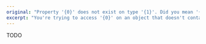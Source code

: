 ```yaml
---
original: "Property '{0}' does not exist on type '{1}'. Did you mean '{2}'?"
excerpt: "You're trying to access '{0}' on an object that doesn't contain it. Did you mean '{2}'?"
---
```


TODO
